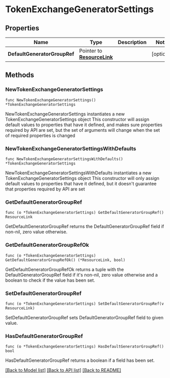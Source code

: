 # TokenExchangeGeneratorSettings

## Properties

Name | Type | Description | Notes
------------ | ------------- | ------------- | -------------
**DefaultGeneratorGroupRef** | Pointer to [**ResourceLink**](ResourceLink.md) |  | [optional] 

## Methods

### NewTokenExchangeGeneratorSettings

`func NewTokenExchangeGeneratorSettings() *TokenExchangeGeneratorSettings`

NewTokenExchangeGeneratorSettings instantiates a new TokenExchangeGeneratorSettings object
This constructor will assign default values to properties that have it defined,
and makes sure properties required by API are set, but the set of arguments
will change when the set of required properties is changed

### NewTokenExchangeGeneratorSettingsWithDefaults

`func NewTokenExchangeGeneratorSettingsWithDefaults() *TokenExchangeGeneratorSettings`

NewTokenExchangeGeneratorSettingsWithDefaults instantiates a new TokenExchangeGeneratorSettings object
This constructor will only assign default values to properties that have it defined,
but it doesn't guarantee that properties required by API are set

### GetDefaultGeneratorGroupRef

`func (o *TokenExchangeGeneratorSettings) GetDefaultGeneratorGroupRef() ResourceLink`

GetDefaultGeneratorGroupRef returns the DefaultGeneratorGroupRef field if non-nil, zero value otherwise.

### GetDefaultGeneratorGroupRefOk

`func (o *TokenExchangeGeneratorSettings) GetDefaultGeneratorGroupRefOk() (*ResourceLink, bool)`

GetDefaultGeneratorGroupRefOk returns a tuple with the DefaultGeneratorGroupRef field if it's non-nil, zero value otherwise
and a boolean to check if the value has been set.

### SetDefaultGeneratorGroupRef

`func (o *TokenExchangeGeneratorSettings) SetDefaultGeneratorGroupRef(v ResourceLink)`

SetDefaultGeneratorGroupRef sets DefaultGeneratorGroupRef field to given value.

### HasDefaultGeneratorGroupRef

`func (o *TokenExchangeGeneratorSettings) HasDefaultGeneratorGroupRef() bool`

HasDefaultGeneratorGroupRef returns a boolean if a field has been set.


[[Back to Model list]](../README.md#documentation-for-models) [[Back to API list]](../README.md#documentation-for-api-endpoints) [[Back to README]](../README.md)


